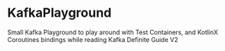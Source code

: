 # KafkaPlayground
Small Kafka Playground to play around with Test Containers, and KotlinX Coroutines bindings while reading Kafka Definite Guide V2
